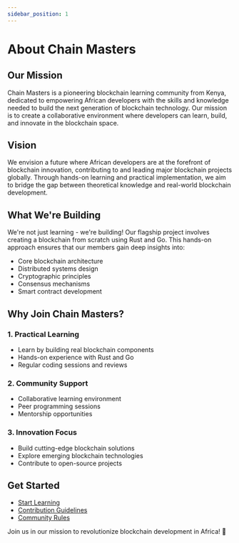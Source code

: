 ```yaml
---
sidebar_position: 1
---
```


# About Chain Masters

## Our Mission
Chain Masters is a pioneering blockchain learning community from Kenya, dedicated to empowering African developers with the skills and knowledge needed to build the next generation of blockchain technology. Our mission is to create a collaborative environment where developers can learn, build, and innovate in the blockchain space.

## Vision
We envision a future where African developers are at the forefront of blockchain innovation, contributing to and leading major blockchain projects globally. Through hands-on learning and practical implementation, we aim to bridge the gap between theoretical knowledge and real-world blockchain development.

## What We're Building
We're not just learning - we're building! Our flagship project involves creating a blockchain from scratch using Rust and Go. This hands-on approach ensures that our members gain deep insights into:

- Core blockchain architecture
- Distributed systems design
- Cryptographic principles
- Consensus mechanisms
- Smart contract development

## Why Join Chain Masters?

### 1. Practical Learning
- Learn by building real blockchain components
- Hands-on experience with Rust and Go
- Regular coding sessions and reviews

### 2. Community Support
- Collaborative learning environment
- Peer programming sessions
- Mentorship opportunities

### 3. Innovation Focus
- Build cutting-edge blockchain solutions
- Explore emerging blockchain technologies
- Contribute to open-source projects

## Get Started

- [Start Learning](./getting-started.md)
- [Contribution Guidelines](./contributing.md)
- [Community Rules](./guidelines.md)

Join us in our mission to revolutionize blockchain development in Africa! 🚀
